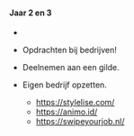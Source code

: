 #### Jaar 2 en 3

-

- Opdrachten bij bedrijven!

- Deelnemen aan een gilde.

- Eigen bedrijf opzetten.
    - https://stylelise.com/ 
    - https://animo.id/
    - https://swipeyourjob.nl/ 
